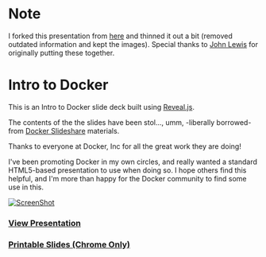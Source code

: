# Note
I forked this presentation from [here][orig] and thinned it out a bit (removed outdated information and kept the images). Special thanks to [John Lewis][jl] for originally putting these together.

Intro to Docker
===============

This is an Intro to Docker slide deck built using [Reveal.js](https://github.com/hakimel/reveal.js).

The contents of the the slides have been stol..., umm, -liberally borrowed- 
from [Docker Slideshare](http://www.slideshare.net/dotCloud) materials.

Thanks to everyone at Docker, Inc for all the great work they are doing!

I've been promoting Docker in my own circles, and really wanted a standard
HTML5-based presentation to use when doing so. I hope others find this
helpful, and I'm more than happy for the Docker community to find some
use in this.

[![ScreenShot](screenshot.png?raw=true)](http://spitimage.github.io/docker-intro/)

### [View Presentation](http://spitimage.github.io/docker-intro/)
### [Printable Slides (Chrome Only)](http://spitimage.github.io/docker-intro/?print-pdf)

[orig]: https://github.com/pointful/docker-intro
[jl]: https://github.com/pointful
